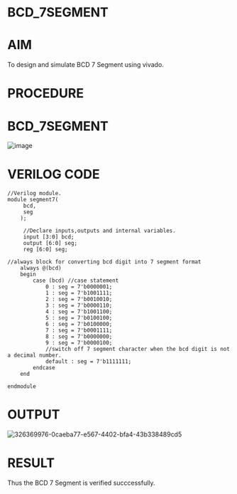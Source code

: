 #  BCD_7SEGMENT
# AIM
To design and simulate BCD 7 Segment using vivado.
# PROCEDURE

# BCD_7SEGMENT
![image](https://github.com/RESMIRNAIR/BCD_7SEGMENT/assets/154305926/804ab8db-8637-45ac-b10f-80e77d818d61)
# VERILOG CODE
~~~
//Verilog module.
module segment7(
     bcd,
     seg
    );
     
     //Declare inputs,outputs and internal variables.
     input [3:0] bcd;
     output [6:0] seg;
     reg [6:0] seg;

//always block for converting bcd digit into 7 segment format
    always @(bcd)
    begin
        case (bcd) //case statement
            0 : seg = 7'b0000001;
            1 : seg = 7'b1001111;
            2 : seg = 7'b0010010;
            3 : seg = 7'b0000110;
            4 : seg = 7'b1001100;
            5 : seg = 7'b0100100;
            6 : seg = 7'b0100000;
            7 : seg = 7'b0001111;
            8 : seg = 7'b0000000;
            9 : seg = 7'b0000100;
            //switch off 7 segment character when the bcd digit is not a decimal number.
            default : seg = 7'b1111111; 
        endcase
    end
    
endmodule
~~~
# OUTPUT
![326369976-0caeba77-e567-4402-bfa4-43b338489cd5](https://github.com/aashikriyaz/BCD_7SEGMENT/assets/165645036/431564c6-74a3-4b4a-af6a-44e3be1d721f)

# RESULT
Thus the BCD 7 Segment is verified succcessfully.
